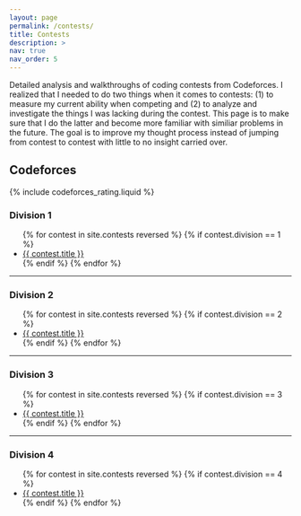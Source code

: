 ```yaml
---
layout: page
permalink: /contests/
title: Contests
description: >
nav: true
nav_order: 5
---
```


Detailed analysis and walkthroughs of coding contests from Codeforces. I realized that I needed to do two things when it comes to contests: (1) to measure my current ability when competing and (2) to analyze and investigate the things I was lacking during the contest. This page is to make sure that I do the latter and become more familiar with similiar problems in the future. The goal is to improve my thought process instead of jumping from contest to contest with little to no insight carried over.

## Codeforces

{% include codeforces_rating.liquid %}

### Division 1

<ul>
    {% for contest in site.contests reversed %}
    {% if contest.division == 1 %}
    <li>
        <a href="{{ contest.url | relative_url }}">
            {{ contest.title }}
        </a>
    </li>
    {% endif %}
    {% endfor %}
</ul>

---

### Division 2

<ul>
    {% for contest in site.contests reversed %}
    {% if contest.division == 2 %}
    <li>
        <a href="{{ contest.url | relative_url }}">
            {{ contest.title }}
        </a>
    </li>
    {% endif %}
    {% endfor %}
</ul>

---

### Division 3

<ul>
    {% for contest in site.contests reversed %}
    {% if contest.division == 3 %}
    <li>
        <a href="{{ contest.url | relative_url }}">
            {{ contest.title }}
        </a>
    </li>
    {% endif %}
    {% endfor %}
</ul>

---

### Division 4

<ul>
    {% for contest in site.contests reversed %}
    {% if contest.division == 4 %}
    <li>
        <a href="{{ contest.url | relative_url }}">
            {{ contest.title }}
        </a>
    </li>
    {% endif %}
    {% endfor %}
</ul>
